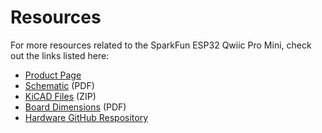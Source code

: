 # Resources
<!-- This section should include all the relevant documentation and product files (Eagle files, schematic, datasheet(s), landing pages, etc. and any relevant tutorials to go beyond the Hookup Guide.) -->

For more resources related to the SparkFun ESP32 Qwiic Pro Mini, check out the links listed here: 

* [Product Page](https://www.sparkfun.com/products/23386)
* [Schematic](assets/board_files/SparkFun_ESP32_Qwiic_Pro_Mini_Schematic.pdf) (PDF)
* [KiCAD Files](assets/board_files/SparkFun_ESP32_Qwiic_Pro_Mini-KiCadFiles.zip) (ZIP)
* [Board Dimensions](assets/board_files/SparkFun_ESP32_Qwiic_Pro_Mini_BoardDimensions.png) (PDF)
* [Hardware GitHub Respository](https://github.com/sparkfun/SparkFun_ESP32_Qwiic_Pro_Mini)

